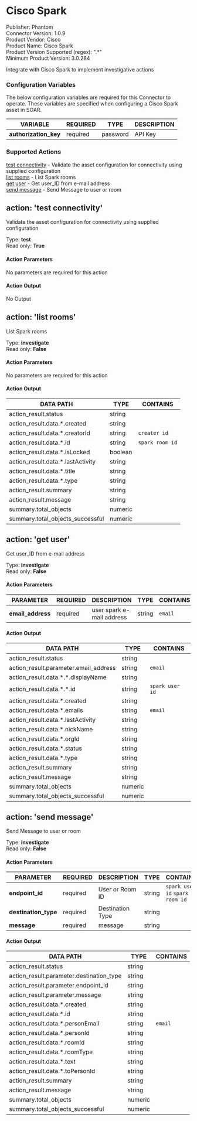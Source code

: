 [comment]: # "Auto-generated SOAR connector documentation"
# Cisco Spark

Publisher: Phantom  
Connector Version: 1\.0\.9  
Product Vendor: Cisco  
Product Name: Cisco Spark  
Product Version Supported (regex): "\.\*"  
Minimum Product Version: 3\.0\.284  

Integrate with Cisco Spark to implement investigative actions

### Configuration Variables
The below configuration variables are required for this Connector to operate.  These variables are specified when configuring a Cisco Spark asset in SOAR.

VARIABLE | REQUIRED | TYPE | DESCRIPTION
-------- | -------- | ---- | -----------
**authorization\_key** |  required  | password | API Key

### Supported Actions  
[test connectivity](#action-test-connectivity) - Validate the asset configuration for connectivity using supplied configuration  
[list rooms](#action-list-rooms) - List Spark rooms  
[get user](#action-get-user) - Get user\_ID from e\-mail address  
[send message](#action-send-message) - Send Message to user or room  

## action: 'test connectivity'
Validate the asset configuration for connectivity using supplied configuration

Type: **test**  
Read only: **True**

#### Action Parameters
No parameters are required for this action

#### Action Output
No Output  

## action: 'list rooms'
List Spark rooms

Type: **investigate**  
Read only: **False**

#### Action Parameters
No parameters are required for this action

#### Action Output
DATA PATH | TYPE | CONTAINS
--------- | ---- | --------
action\_result\.status | string | 
action\_result\.data\.\*\.created | string | 
action\_result\.data\.\*\.creatorId | string |  `creater id` 
action\_result\.data\.\*\.id | string |  `spark room id` 
action\_result\.data\.\*\.isLocked | boolean | 
action\_result\.data\.\*\.lastActivity | string | 
action\_result\.data\.\*\.title | string | 
action\_result\.data\.\*\.type | string | 
action\_result\.summary | string | 
action\_result\.message | string | 
summary\.total\_objects | numeric | 
summary\.total\_objects\_successful | numeric |   

## action: 'get user'
Get user\_ID from e\-mail address

Type: **investigate**  
Read only: **False**

#### Action Parameters
PARAMETER | REQUIRED | DESCRIPTION | TYPE | CONTAINS
--------- | -------- | ----------- | ---- | --------
**email\_address** |  required  | user spark e\-mail address | string |  `email` 

#### Action Output
DATA PATH | TYPE | CONTAINS
--------- | ---- | --------
action\_result\.status | string | 
action\_result\.parameter\.email\_address | string |  `email` 
action\_result\.data\.\*\.\*\.displayName | string | 
action\_result\.data\.\*\.\*\.id | string |  `spark user id` 
action\_result\.data\.\*\.created | string | 
action\_result\.data\.\*\.emails | string |  `email` 
action\_result\.data\.\*\.lastActivity | string | 
action\_result\.data\.\*\.nickName | string | 
action\_result\.data\.\*\.orgId | string | 
action\_result\.data\.\*\.status | string | 
action\_result\.data\.\*\.type | string | 
action\_result\.summary | string | 
action\_result\.message | string | 
summary\.total\_objects | numeric | 
summary\.total\_objects\_successful | numeric |   

## action: 'send message'
Send Message to user or room

Type: **investigate**  
Read only: **False**

#### Action Parameters
PARAMETER | REQUIRED | DESCRIPTION | TYPE | CONTAINS
--------- | -------- | ----------- | ---- | --------
**endpoint\_id** |  required  | User or Room ID | string |  `spark user id`  `spark room id` 
**destination\_type** |  required  | Destination Type | string | 
**message** |  required  | message | string | 

#### Action Output
DATA PATH | TYPE | CONTAINS
--------- | ---- | --------
action\_result\.status | string | 
action\_result\.parameter\.destination\_type | string | 
action\_result\.parameter\.endpoint\_id | string | 
action\_result\.parameter\.message | string | 
action\_result\.data\.\*\.created | string | 
action\_result\.data\.\*\.id | string | 
action\_result\.data\.\*\.personEmail | string |  `email` 
action\_result\.data\.\*\.personId | string | 
action\_result\.data\.\*\.roomId | string | 
action\_result\.data\.\*\.roomType | string | 
action\_result\.data\.\*\.text | string | 
action\_result\.data\.\*\.toPersonId | string | 
action\_result\.summary | string | 
action\_result\.message | string | 
summary\.total\_objects | numeric | 
summary\.total\_objects\_successful | numeric | 
